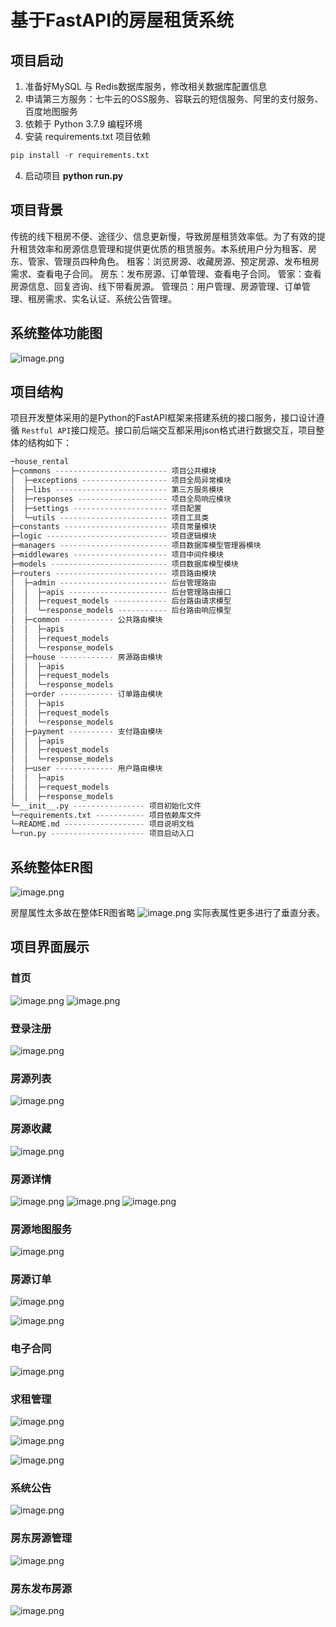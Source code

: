 # 基于FastAPI的房屋租赁系统
## 项目启动
1. 准备好MySQL 与 Redis数据库服务，修改相关数据库配置信息
1. 申请第三方服务：七牛云的OSS服务、容联云的短信服务、阿里的支付服务、百度地图服务
1. 依赖于 Python 3.7.9 编程环境
1. 安装 requirements.txt 项目依赖
```python
pip install -r requirements.txt
```

4. 启动项目 **python run.py**
## 项目背景
传统的线下租房不便、途径少、信息更新慢，导致房屋租赁效率低。为了有效的提升租赁效率和房源信息管理和提供更优质的租赁服务。本系统用户分为租客、房东、管家、管理员四种角色。
租客：浏览房源、收藏房源、预定房源、发布租房需求、查看电子合同。
房东：发布房源、订单管理、查看电子合同。
管家：查看房源信息、回复咨询、线下带看房源。
管理员：用户管理、房源管理、订单管理、租房需求、实名认证、系统公告管理。

## 系统整体功能图
![image.png](https://p3-juejin.byteimg.com/tos-cn-i-k3u1fbpfcp/2c2d8c90385942deb26edcf27ee4b7e6~tplv-k3u1fbpfcp-zoom-1.image)

## 项目结构
项目开发整体采用的是Python的FastAPI框架来搭建系统的接口服务，接口设计遵循 `Restful API`接口规范。接口前后端交互都采用json格式进行数据交互，项目整体的结构如下：
```python
─house_rental
├─commons ------------------------- 项目公共模块
│  ├─exceptions ------------------- 项目全局异常模块
│  ├─libs ------------------------- 第三方服务模块
│  ├─responses -------------------- 项目全局响应模块
│  ├─settings --------------------- 项目配置
│  └─utils ------------------------ 项目工具类
├─constants ----------------------- 项目常量模块
├─logic --------------------------- 项目逻辑模块
├─managers ------------------------ 项目数据库模型管理器模块
├─middlewares --------------------- 项目中间件模块
├─models -------------------------- 项目数据库模型模块
├─routers ------------------------- 项目路由模块
│  ├─admin ------------------------ 后台管理路由
│  │  ├─apis ---------------------- 后台管理路由接口
│  │  ├─request_models ------------ 后台路由请求模型
│  │  └─response_models ----------- 后台路由响应模型
│  ├─common ----------- 公共路由模块
│  │  ├─apis
│  │  ├─request_models
│  │  └─response_models
│  ├─house ------------ 房源路由模块
│  │  ├─apis
│  │  ├─request_models
│  │  └─response_models
│  ├─order ------------ 订单路由模块
│  │  ├─apis
│  │  ├─request_models
│  │  └─response_models
│  ├─payment ---------- 支付路由模块
│  │  ├─apis
│  │  ├─request_models
│  │  └─response_models
│  ├─user ------------- 用户路由模块
│  │  ├─apis
│  │  ├─request_models
│  │  ├─response_models
└─__init__.py ---------------- 项目初始化文件
└─requirements.txt ----------- 项目依赖库文件
└─README.md ------------------ 项目说明文档
└─run.py --------------------- 项目启动入口
```

## 系统整体ER图
![image.png](https://p3-juejin.byteimg.com/tos-cn-i-k3u1fbpfcp/d4494e706f394d69be0da51b8a137ae3~tplv-k3u1fbpfcp-zoom-1.image)

房屋属性太多故在整体ER图省略
![image.png](https://p3-juejin.byteimg.com/tos-cn-i-k3u1fbpfcp/f9243e7254414c3db0e4bcfbcb6a50ae~tplv-k3u1fbpfcp-zoom-1.image)
实际表属性更多进行了垂直分表。
## 项目界面展示
### 首页
![image.png](https://p3-juejin.byteimg.com/tos-cn-i-k3u1fbpfcp/9dfa889ed3c64022850398d33c8527a0~tplv-k3u1fbpfcp-zoom-1.image)
![image.png](https://p3-juejin.byteimg.com/tos-cn-i-k3u1fbpfcp/5795e30510a249fd82f12a687f7b2e5e~tplv-k3u1fbpfcp-zoom-1.image)
### 登录注册
![image.png](https://p3-juejin.byteimg.com/tos-cn-i-k3u1fbpfcp/668aafa48fc0489da5a789f610091b54~tplv-k3u1fbpfcp-zoom-1.image)

### 房源列表
![image.png](https://p3-juejin.byteimg.com/tos-cn-i-k3u1fbpfcp/4e97c5ad3d0243f0b8b725ce2eb30652~tplv-k3u1fbpfcp-zoom-1.image)
### 房源收藏
![image.png](https://p3-juejin.byteimg.com/tos-cn-i-k3u1fbpfcp/3181a9fdb0c6408a9492dac0f0ff5b4c~tplv-k3u1fbpfcp-zoom-1.image)

### 房源详情
![image.png](https://p3-juejin.byteimg.com/tos-cn-i-k3u1fbpfcp/5bfe1cd977ac46cab532a8dd6efa2c47~tplv-k3u1fbpfcp-zoom-1.image)
![image.png](https://p3-juejin.byteimg.com/tos-cn-i-k3u1fbpfcp/b57ea2bfa14a4d2d99035af0dc5fd5cd~tplv-k3u1fbpfcp-zoom-1.image)
![image.png](https://p3-juejin.byteimg.com/tos-cn-i-k3u1fbpfcp/02fcf51168d14efc9bf503225a48627d~tplv-k3u1fbpfcp-zoom-1.image)

### 房源地图服务
![image.png](https://p3-juejin.byteimg.com/tos-cn-i-k3u1fbpfcp/5232ae442ad94c928e5e2493ff98a563~tplv-k3u1fbpfcp-zoom-1.image)
### 房源订单
![image.png](https://p3-juejin.byteimg.com/tos-cn-i-k3u1fbpfcp/bafb7d3b4a46497eafe21a049a3a5b12~tplv-k3u1fbpfcp-zoom-1.image)

![image.png](https://p3-juejin.byteimg.com/tos-cn-i-k3u1fbpfcp/7ed6691d9c9a4b239dae50b739724b1d~tplv-k3u1fbpfcp-zoom-1.image)
### 电子合同
![image.png](https://p3-juejin.byteimg.com/tos-cn-i-k3u1fbpfcp/5dada82ebd1a4e79b1e042f5eed3d9cd~tplv-k3u1fbpfcp-zoom-1.image)
### 求租管理
![image.png](https://p3-juejin.byteimg.com/tos-cn-i-k3u1fbpfcp/ad7cdb68e46c4f989375a3e5256e75ce~tplv-k3u1fbpfcp-zoom-1.image)

![image.png](https://p3-juejin.byteimg.com/tos-cn-i-k3u1fbpfcp/d261499b242f4aba97909e6b7d3e72b8~tplv-k3u1fbpfcp-zoom-1.image)

![image.png](https://p3-juejin.byteimg.com/tos-cn-i-k3u1fbpfcp/08dacb1ac2424b368802a4c3d1106d90~tplv-k3u1fbpfcp-zoom-1.image)
### 系统公告
![image.png](https://p3-juejin.byteimg.com/tos-cn-i-k3u1fbpfcp/4017e4160e494cf4b30334d2234fe894~tplv-k3u1fbpfcp-zoom-1.image)
### 房东房源管理
![image.png](https://p3-juejin.byteimg.com/tos-cn-i-k3u1fbpfcp/b0f1c8456c3742369e906e873b2e8da0~tplv-k3u1fbpfcp-zoom-1.image)

### 房东发布房源
![image.png](https://p3-juejin.byteimg.com/tos-cn-i-k3u1fbpfcp/8e042eb2674f48baadc45ddddf4b7a9c~tplv-k3u1fbpfcp-zoom-1.image)
